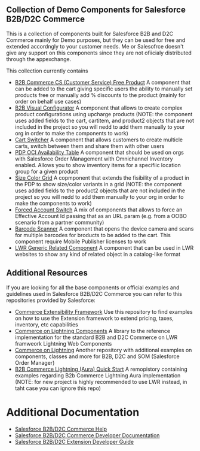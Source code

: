 ## Collection of Demo Components for Salesforce B2B/D2C Commerce
This is a collection of components built for Salesforce B2B and D2C Commerce mainly for Demo purposes, but they can be used for free and extended accordngly to your customer needs.
Me or Salesofrce doesn't give any support on this components since they are not ofiicialy distributed through the appexchange.

This collection currently contains
* [B2B Commerce CS (Customer Service) Free Product](https://github.com/DaniSpain/Salesforce-Commerce-on-Core/tree/main/B2B%20CS%20Free%20Product) A component that can be added to the cart giving specific users the ability to manually set products free or manually add % discounts to the product (mainly for order on behalf use cases)
* [B2B Visual Configurator](https://github.com/DaniSpain/Salesforce-Commerce-on-Core/tree/main/B2B%20Visual%20Configurator%20LWR) A component that allows to create complex product configurations using upcharge products (NOTE: the component uses added fields to the cart, cartitem, and product2 objects that are not included in the project so you will nedd to add them manually to your org in order to make the components to work)
* [Cart Switcher](https://github.com/DaniSpain/Salesforce-Commerce-on-Core/tree/main/LWR%20Cart%20Switcher) A component that allows customers to create multicle carts, switch between them and share them with other users
* [PDP OCI Availability Table](https://github.com/DaniSpain/Salesforce-Commerce-on-Core/tree/main/PDP%20OCI%20Availability%20Table) A component that should be used on orgs with Salesforce Order Management with Omnichannel Inventory enabled. Allows you to show inventory items for a specifiic location group for a given product
* [Size Color Grid](https://github.com/DaniSpain/Salesforce-Commerce-on-Core/tree/main/Size%20Color%20Grid) A copmponent that extends the fisibility of a product in the PDP to show size/color variants in a grid (NOTE: the component uses added fields to the product2 objects that are not included in the project so you will nedd to add them manually to your org in order to make the components to work)
* [Forced Account Switch](https://github.com/DaniSpain/Salesforce-Commerce-on-Core/tree/main/forcedAccountSwitch) A mix of components that allows to force an Effective Account Id passing that as an URL param (e.g. from a OOBO scenario from a partner community)
* [Barcode Scanner](https://github.com/DaniSpain/Salesforce-Commerce-on-Core/tree/main/lwrBarcodeScanner) A component that opens the device camera and scans for multiple barcodes for broducts to be added to the cart. This component require Mobile Publisher licenses to work
* [LWR Generic Related Component](https://github.com/DaniSpain/Salesforce-Commerce-on-Core/tree/main/lwrGenericRelated) A component that can be used in LWR websites to show any kind of related object in a catalog-like format

## Additional Resources
If you are looking for all the base components or official examples and guidelines used in Salesforce B2B/D2C Commerce you can refer to this repositories provided by Salesforce:
* [Commerce Extensibility Framework](https://github.com/forcedotcom/commerce-extensibility) Use this repository to find examples on how to use the Extension framework to extend pricing, taxes, inventory, etc capabilities
* [Commerce on Lightning Components](https://github.com/forcedotcom/commerce-on-lightning-components) A library to the reference implementation for the standard B2B and D2C Commerce on LWR framweork  Lightning Web Components
* [Commerce on Lightning](https://github.com/forcedotcom/commerce-on-lightning/) Another repository with additional examples on components, classes and more for B2B, D2C and SOM (Salesforce Order Manager)
* [B2B Commerce Lightning (Aura) Quick Start](https://github.com/forcedotcom/b2b-commerce-on-lightning-quickstart/) A remopistory containing examples regarding B2b Commerce Lightning Aura implementation (NOTE: for new project is highly recommended to use LWR instead, in taht case you can ignore this repo)

# Additional Documentation
* [Salesforce B2B/D2C Commerce Help](https://help.salesforce.com/s/articleView?id=sf.comm_intro.htm&type=5)
* [Salesforce B2B/D2C Commerce Developer Documentation](https://developer.salesforce.com/docs/atlas.en-us.b2b_b2c_comm_dev.meta/b2b_b2c_comm_dev/b2b_b2c_comm_dev_guide.htm)
* [Salesforce B2B/D2C Extension Developer Guide](https://developer.salesforce.com/docs/commerce/salesforce-commerce/guide/extensions.html)
